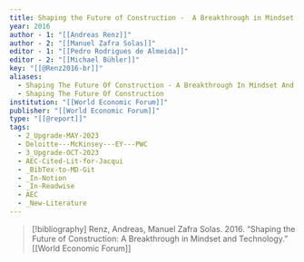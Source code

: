 ```yaml
---
title: Shaping the Future of Construction -  A Breakthrough in Mindset and Technology
year: 2016
author - 1: "[[Andreas Renz]]"
author - 2: "[[Manuel Zafra Solas]]"
editor - 1: "[[Pedro Rodrigues de Almeida]]"
editor - 2: "[[Michael Bühler]]"
key: "[[@Renz2016-br]]"
aliases:
  - Shaping The Future Of Construction - A Breakthrough In Mindset And Technology
  - Shaping The Future Of Construction
institution: "[[World Economic Forum]]"
publisher: "[[World Economic Forum]]"
type: "[[@report]]"
tags:
  - 2_Upgrade-MAY-2023
  - Deloitte---McKinsey---EY---PWC
  - 3_Upgrade-OCT-2023
  - AEC-Cited-Lit-for-Jacqui
  - _BibTex-to-MD-Git
  - _In-Notion
  - _In-Readwise
  - AEC
  - _New-Literature
---
```


> [!bibliography]
> Renz, Andreas, Manuel Zafra Solas. 2016. “Shaping the Future of Construction: A Breakthrough in Mindset and Technology.” [[World Economic Forum]]
